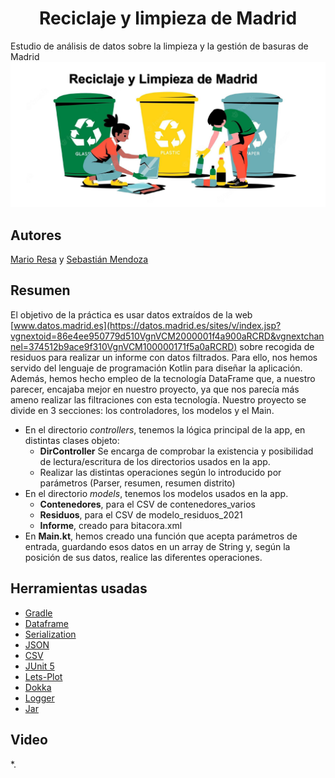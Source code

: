 # <center>Reciclaje y limpieza de Madrid</center>
Estudio de análisis de datos sobre la limpieza y la gestión de basuras de Madrid
<img src="data/portada.png" width="700"/>
## Autores
[Mario Resa](https://github.com/Mario999X) y [Sebastián Mendoza](https://github.com/SebsMendoza)
## Resumen
El objetivo de la práctica es usar datos extraídos de la web [www.datos.madrid.es](https://datos.madrid.es/sites/v/index.jsp?vgnextoid=86e4ee950779d510VgnVCM2000001f4a900aRCRD&vgnextchannel=374512b9ace9f310VgnVCM100000171f5a0aRCRD) sobre recogida de residuos para realizar un informe con datos filtrados.
Para ello, nos hemos servido del lenguaje de programación Kotlin para diseñar la aplicación. Además, hemos hecho empleo de la tecnología DataFrame que, a nuestro parecer, encajaba mejor en nuestro proyecto, ya que nos parecía más ameno realizar las filtraciones con esta tecnología.
Nuestro proyecto se divide en 3 secciones: los controladores, los modelos y el Main.
* En el directorio *controllers*, tenemos la lógica principal de la app, en distintas clases objeto:
    * **DirController** Se encarga de comprobar la existencia y posibilidad de lectura/escritura de los directorios usados en la app.
    * Realizar las distintas operaciones según lo introducido por parámetros (Parser, resumen, resumen distrito)
* En el directorio *models*, tenemos los modelos usados en la app.
    * **Contenedores**, para el CSV de contenedores_varios
    * **Residuos**, para el CSV de modelo_residuos_2021
    * **Informe**, creado para bitacora.xml
* En **Main.kt**, hemos creado una función que acepta parámetros de entrada, guardando esos datos en un array de String y, según la posición de sus datos, realice las diferentes operaciones.
## Herramientas usadas
* [Gradle](https://gradle.org/)
* [Dataframe](https://kotlin.github.io/dataframe/overview.html)
* [Serialization](https://github.com/pdvrieze/xmlutil)
* [JSON](https://kotlin.github.io/dataframe/write.html#writing-to-json)
* [CSV](https://kotlin.github.io/dataframe/write.html#writing-to-csv)
* [JUnit 5](https://junit.org/junit5/)
* [Lets-Plot](https://lets-plot.org/kotlin/-lets--plot--kotlin/org.jetbrains.letsPlot/index.html)
* [Dokka](https://github.com/Kotlin/dokka)
* [Logger](https://www.baeldung.com/kotlin/kotlin-logging-library)
* [Jar](https://www.baeldung.com/kotlin/gradle-executable-jar#fat-jar-for-the-lightweight-application)
## Video
*.